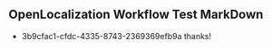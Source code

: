 ## OpenLocalization Workflow Test MarkDown

* 3b9cfac1-cfdc-4335-8743-2369369efb9a 
thanks!



<!--HONumber=Jan16_HO4-->
